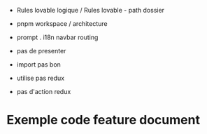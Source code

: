 - Rules lovable logique / Rules lovable - path dossier
- pnpm workspace / architecture
- prompt
  .
  i18n
  navbar routing

- pas de presenter
- import pas bon
- utilise pas redux
- pas d'action redux

# Exemple code feature document
